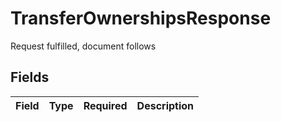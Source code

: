 # TransferOwnershipsResponse

Request fulfilled, document follows


## Fields

| Field       | Type        | Required    | Description |
| ----------- | ----------- | ----------- | ----------- |